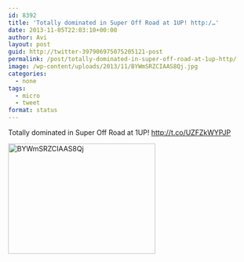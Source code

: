 ```yaml
---
id: 8392
title: 'Totally dominated in Super Off Road at 1UP! http:/…'
date: 2013-11-05T22:03:10+00:00
author: Avi
layout: post
guid: http://twitter-397906975075205121-post
permalink: /post/totally-dominated-in-super-off-road-at-1up-http/
image: /wp-content/uploads/2013/11/BYWmSRZCIAAS8Qj.jpg
categories:
  - none
tags:
  - micro
  - tweet
format: status
---
```

Totally dominated in Super Off Road at 1UP! http://t.co/UZFZkWYPJP

<img width="300" height="225" src="http://aviflax.com/wp-content/uploads/2013/11/BYWmSRZCIAAS8Qj.jpg" class="attachment-medium" alt="BYWmSRZCIAAS8Qj" />